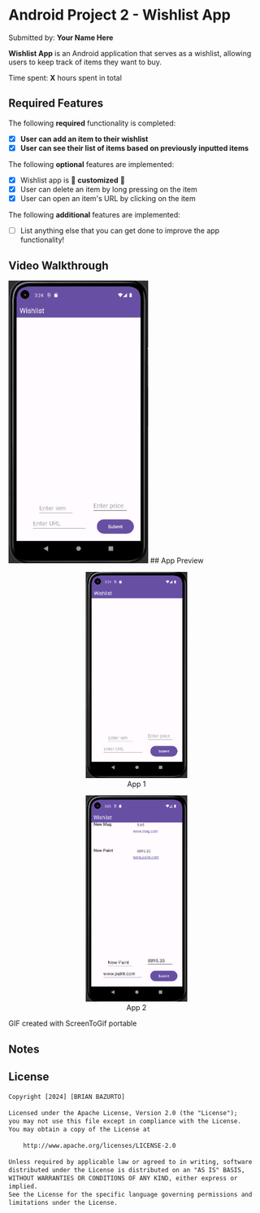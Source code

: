 # Android Project 2 - Wishlist App

Submitted by: **Your Name Here**

**Wishlist App** is an Android application that serves as a wishlist, allowing users to keep track of items they want to buy.

Time spent: **X** hours spent in total

## Required Features

The following **required** functionality is completed:

- [x] **User can add an item to their wishlist**
- [x] **User can see their list of items based on previously inputted items**

The following **optional** features are implemented:

- [x] Wishlist app is 🎨 **customized** 🎨
- [x] User can delete an item by long pressing on the item
- [x] User can open an item's URL by clicking on the item

The following **additional** features are implemented:

* [ ] List anything else that you can get done to improve the app functionality!

## Video Walkthrough

 <img src="https://github.com/ba-00001/wishlist_recyclerview/blob/master/wishlist_recyclerview_GIF.gif"   width="275px" alt="GIF 1">
## App Preview

<!-- Single row of images with names -->
<div align="center">
  <figure>
    <img src="https://github.com/ba-00001/wishlist_recyclerview/blob/master/Whishlist_appImage_1.png" width="200" alt="Image 1">
    <figcaption> App 1</figcaption>
  </figure>
  
  <figure>
    <img src="https://github.com/ba-00001/wishlist_recyclerview/blob/master/Whishlist_appImage_2.png" width="200" alt="Image 3">
    <figcaption>App 2</figcaption>
  </figure>
</div>

<!-- Replace this with whatever GIF tool you used! -->
GIF created with ScreenToGif portable
<!-- Recommended tools: [Kap](https://getkap.co/) for macOS [ScreenToGif](https://www.screentogif.com/) for Windows [peek](https://github.com/phw/peek) for Linux. -->

## Notes
<!-- Describe any challenges encountered while building the app. -->


## License

```plaintext
Copyright [2024] [BRIAN BAZURTO]

Licensed under the Apache License, Version 2.0 (the "License");
you may not use this file except in compliance with the License.
You may obtain a copy of the License at

    http://www.apache.org/licenses/LICENSE-2.0

Unless required by applicable law or agreed to in writing, software
distributed under the License is distributed on an "AS IS" BASIS,
WITHOUT WARRANTIES OR CONDITIONS OF ANY KIND, either express or implied.
See the License for the specific language governing permissions and
limitations under the License.
